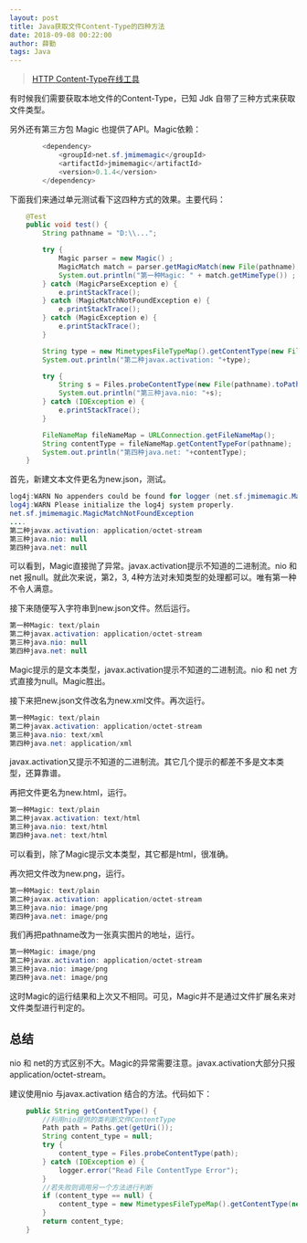 ```yaml
---
layout: post
title: Java获取文件Content-Type的四种方法
date: 2018-09-08 00:22:00
author: 薛勤
tags: Java
---
```

> [HTTP Content-Type在线工具](http://tool.oschina.net/commons) 

有时候我们需要获取本地文件的Content-Type，已知 Jdk 自带了三种方式来获取文件类型。

另外还有第三方包 Magic 也提供了API。Magic依赖：

```java
        <dependency>
            <groupId>net.sf.jmimemagic</groupId>
            <artifactId>jmimemagic</artifactId>
            <version>0.1.4</version>
        </dependency>
```

下面我们来通过单元测试看下这四种方式的效果。主要代码：

```java
    @Test
    public void test() {
        String pathname = "D:\\...";

        try {
            Magic parser = new Magic() ;
            MagicMatch match = parser.getMagicMatch(new File(pathname),false);
            System.out.println("第一种Magic: " + match.getMimeType()) ;
        } catch (MagicParseException e) {
            e.printStackTrace();
        } catch (MagicMatchNotFoundException e) {
            e.printStackTrace();
        } catch (MagicException e) {
            e.printStackTrace();
        }

        String type = new MimetypesFileTypeMap().getContentType(new File(pathname));
        System.out.println("第二种javax.activation: "+type);

        try {
            String s = Files.probeContentType(new File(pathname).toPath());
            System.out.println("第三种java.nio: "+s);
        } catch (IOException e) {
            e.printStackTrace();
        }

        FileNameMap fileNameMap = URLConnection.getFileNameMap();
        String contentType = fileNameMap.getContentTypeFor(pathname);
        System.out.println("第四种java.net: "+contentType);
    }
```

首先，新建文本文件更名为new.json，测试。

```java
log4j:WARN No appenders could be found for logger (net.sf.jmimemagic.Magic).
log4j:WARN Please initialize the log4j system properly.
net.sf.jmimemagic.MagicMatchNotFoundException
....
第二种javax.activation: application/octet-stream
第三种java.nio: null
第四种java.net: null
```

可以看到，Magic直接抛了异常。javax.activation提示不知道的二进制流。nio 和 net 报null。就此次来说，第2，3, 4种方法对未知类型的处理都可以。唯有第一种不令人满意。

接下来随便写入字符串到new.json文件。然后运行。

```java
第一种Magic: text/plain
第二种javax.activation: application/octet-stream
第三种java.nio: null
第四种java.net: null
```

Magic提示的是文本类型，javax.activation提示不知道的二进制流。nio 和 net 方式直接为null。Magic胜出。

接下来把new.json文件改名为new.xml文件。再次运行。

```java
第一种Magic: text/plain
第二种javax.activation: application/octet-stream
第三种java.nio: text/xml
第四种java.net: application/xml
```

javax.activation又提示不知道的二进制流。其它几个提示的都差不多是文本类型，还算靠谱。

再把文件更名为new.html，运行。

```java
第一种Magic: text/plain
第二种javax.activation: text/html
第三种java.nio: text/html
第四种java.net: text/html
```

可以看到，除了Magic提示文本类型，其它都是html，很准确。

再次把文件改为new.png，运行。

```java
第一种Magic: text/plain
第二种javax.activation: application/octet-stream
第三种java.nio: image/png
第四种java.net: image/png
```

我们再把pathname改为一张真实图片的地址，运行。

```java
第一种Magic: image/png
第二种javax.activation: application/octet-stream
第三种java.nio: image/png
第四种java.net: image/png
```

这时Magic的运行结果和上次又不相同。可见，Magic并不是通过文件扩展名来对文件类型进行判定的。

## 总结

nio 和 net的方式区别不大。Magic的异常需要注意。javax.activation大部分只报application/octet-stream。

建议使用nio 与javax.activation 结合的方法。代码如下：

```java
    public String getContentType() {
        //利用nio提供的类判断文件ContentType
        Path path = Paths.get(getUri());
        String content_type = null;
        try {
            content_type = Files.probeContentType(path);
        } catch (IOException e) {
            logger.error("Read File ContentType Error");
        }
        //若失败则调用另一个方法进行判断
        if (content_type == null) {
            content_type = new MimetypesFileTypeMap().getContentType(new File(getUri()));
        }
        return content_type;
    }
```